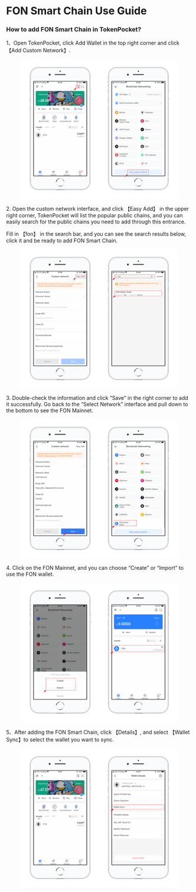 # FON Smart Chain Use Guide

### How to add FON Smart Chain in TokenPocket?

1、Open TokenPocket, click Add Wallet in the top right corner and click 【Add Custom Network】.

<figure><img src="../../.gitbook/assets/1 (4) (2).png" alt=""><figcaption></figcaption></figure>

2\. Open the custom network interface, and click 【Easy Add】 in the upper right corner, TokenPocket will list the popular public chains, and you can easily search for the public chains you need to add through this entrance.

Fill in 【fon】  in the search bar, and you can see the search results below, click it and be ready to add FON Smart Chain.

<figure><img src="../../.gitbook/assets/2 (8).png" alt=""><figcaption></figcaption></figure>

3\. Double-check the information and click “Save” in the right corner to add it successfully. Go back to the “Select Network” interface and pull down to the bottom to see the FON Mainnet.

<figure><img src="../../.gitbook/assets/3 (2).png" alt=""><figcaption></figcaption></figure>

4\. Click on the FON Mainnet, and you can choose “Create” or “Import” to use the FON wallet.&#x20;

<figure><img src="../../.gitbook/assets/4.png" alt=""><figcaption></figcaption></figure>

5、After adding the FON Smart Chain, click 【Details】, and select 【Wallet Sync】to select the wallet you want to sync.

<figure><img src="../../.gitbook/assets/5 (1).png" alt=""><figcaption></figcaption></figure>

